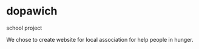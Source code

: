 # dopawich
school project

We chose to create website for local association for help people in hunger.
